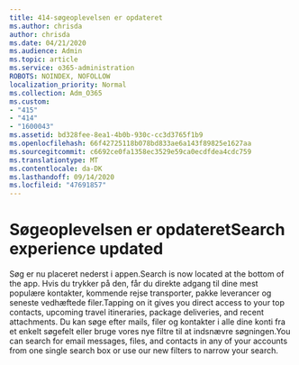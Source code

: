 ```yaml
---
title: 414-søgeoplevelsen er opdateret
ms.author: chrisda
author: chrisda
ms.date: 04/21/2020
ms.audience: Admin
ms.topic: article
ms.service: o365-administration
ROBOTS: NOINDEX, NOFOLLOW
localization_priority: Normal
ms.collection: Adm_O365
ms.custom:
- "415"
- "414"
- "1600043"
ms.assetid: bd328fee-8ea1-4b0b-930c-cc3d3765f1b9
ms.openlocfilehash: 66f42725118b078bd833ae6a143f89825e1627aa
ms.sourcegitcommit: c6692ce0fa1358ec3529e59ca0ecdfdea4cdc759
ms.translationtype: MT
ms.contentlocale: da-DK
ms.lasthandoff: 09/14/2020
ms.locfileid: "47691857"
---
```

# <a name="search-experience-updated"></a><span data-ttu-id="acc7e-102">Søgeoplevelsen er opdateret</span><span class="sxs-lookup"><span data-stu-id="acc7e-102">Search experience updated</span></span>

<span data-ttu-id="acc7e-103">Søg er nu placeret nederst i appen.</span><span class="sxs-lookup"><span data-stu-id="acc7e-103">Search is now located at the bottom of the app.</span></span> <span data-ttu-id="acc7e-104">Hvis du trykker på den, får du direkte adgang til dine mest populære kontakter, kommende rejse transporter, pakke leverancer og seneste vedhæftede filer.</span><span class="sxs-lookup"><span data-stu-id="acc7e-104">Tapping on it gives you direct access to your top contacts, upcoming travel itineraries, package deliveries, and recent attachments.</span></span> <span data-ttu-id="acc7e-105">Du kan søge efter mails, filer og kontakter i alle dine konti fra et enkelt søgefelt eller bruge vores nye filtre til at indsnævre søgningen.</span><span class="sxs-lookup"><span data-stu-id="acc7e-105">You can search for email messages, files, and contacts in any of your accounts from one single search box or use our new filters to narrow your search.</span></span>
